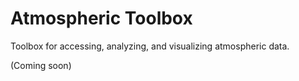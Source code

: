 Atmospheric Toolbox
===========

Toolbox for accessing, analyzing, and visualizing atmospheric data.

(Coming soon)
